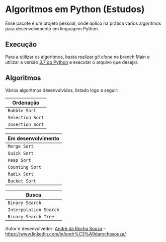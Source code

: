 # Algoritmos em Python (Estudos)

Esse pacote é um projeto pessoal, onde aplico na prática varios algoritmos para desenvolvimento em linguagem Python.

## Execução

Para a utilizar os algoritmos, basta realizar *git clone* na branch Main e utilizar a versão [3.7 do Python](https://www.python.org/downloads/release/python-370/) e executar o arquivo que desejar.

## Algoritmos

Vários algoritmos desenvolvidos, listado logo a seguir:

| Ordenação |
|---|
| `Bubble Sort` |
| `Selection Sort` |
| `Insertion Sort` |

| Em desenvolvimento |
|---|
| `Merge Sort` |
| `Quick Sort` |
| `Heap Sort` |
| `Counting Sort` |
| `Radix Sort` |
| `Bucket Sort` |

| Busca |
|---|
| `Binary Search` |
| `Interpolation Search` |
| `Binary Search Tree` |


Autor e desenvolvedor: [André da Rocha Souza](https://github.com/andrerochasouza) - https://www.linkedin.com/in/andr%C3%A9darochasouza/
